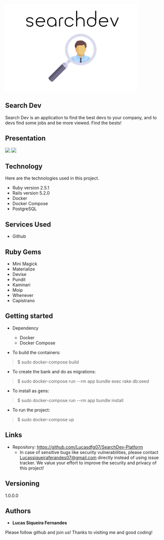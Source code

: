 
![Logo of the project](https://github.com/Lucasdfg07/SearchDev-Platform/blob/master/public/readme_images/logo.png)


## Search Dev
Search Dev is an application to find the best devs to your company, and to devs find some jobs and be more viewed. Find the bests!

## Presentation
[<img src="https://www.youtube.com/watch?v=V8OrqDDFLvE&feature=youtu.be">](https://youtu.be/V8OrqDDFLvE)
[<img src="https://img.youtube.com/vi/V8OrqDDFLvE/maxresdefault.jpg" width="50%">](https://youtu.be/V8OrqDDFLvE)


## Technology 

Here are the technologies used in this project.

* Ruby version  2.5.1
* Rails version 5.2.0
* Docker 
* Docker Compose
* PostgreSQL

## Services Used

* Github

## Ruby Gems

* Mini Magick
* Materialize
* Devise
* Pundit
* Kaminari
* Moip
* Whenever
* Capistrano


## Getting started

* Dependency
  - Docker
  - Docker Compose

* To build the containers:
>    $ sudo docker-compose build

* To create the bank and do as migrations:
>    $ sudo docker-compose run --rm app bundle exec rake db:seed

* To install as gens:
>    $ sudo docker-compose run --rm app bundle install

* To run the project:
>    $ sudo docker-compose up


## Links
  - Repository: https://github.com/Lucasdfg07/SearchDev-Platform
    - In case of sensitive bugs like security vulnerabilities, please contact
      Lucassiqueiraferandes07@gmail.com directly instead of using issue tracker. We value your effort
      to improve the security and privacy of this project!

  ## Versioning

  1.0.0.0


  ## Authors

  * **Lucas Siqueira Fernandes** 

  Please follow github and join us!
  Thanks to visiting me and good coding!
